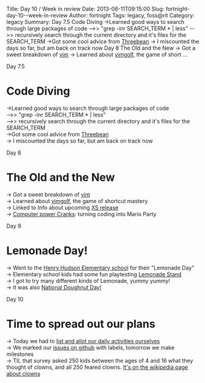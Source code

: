 Title: Day 10 / Week in review
Date: 2013-06-11T09:15:00
Slug: fortnight-day-10--week-in-review
Author: fortnight
Tags: legacy, foss@rit
Category: legacy
Summary: Day 7.5   Code Diving  ->Learned good ways to search through large packages of code   -->> "grep -inr SEARCH_TERM * | less"   -->> recursively search through the current directory and it's files for the SEARCH_TERM   ->Got some cool advice from [Threebean](http://threebean.org/blog/)   -> I miscounted the days so far, but am back on track now  Day 8   The Old and the New  -> Got a sweet breakdown of [vim](http://www.vim.org/)   -> Learned about [vimgolf](http://vimgolf.com/), the game of short ... 

Day 7.5

# Code Diving

->Learned good ways to search through large packages of code  
-->> "grep -inr SEARCH_TERM * | less"  
-->> recursively search through the current directory and it's files for the SEARCH_TERM  
->Got some cool advice from [Threebean](http://threebean.org/blog/)  
-> I miscounted the days so far, but am back on track now

Day 8

# The Old and the New

-> Got a sweet breakdown of [vim](http://www.vim.org/)  
-> Learned about [vimgolf](http://vimgolf.com/), the game of shortcut mastery  
-> Linked to Info about upcoming [XS release](http://wiki.laptop.org/go/User:Holt/XS_Community_Edition/0.4/Project_Specifications)  
-> [Computer power Cranks](http://farm3.staticflickr.com/2048/2193208070_8a6c3ce7a8_z.jpg?zz=1): turning coding into Mario Party 

Day 9

# Lemonade Day!

-> Went to the [Henry Hudson Elementary school](http://www.rcsdk12.org/Domain/1843) for their "Lemonade Day"  
-> Elementary school kids had some fun playtesting [Lemonade Stand](http://wiki.sugarlabs.org/go/Lemonade_Stand)  
-> I got to try many different kinds of Lemonade, yummy yummy!  
-> It was also [National Doughnut Day!](http://cdn.cstatic.net/images/gridfs/51b1ee9af92ea13be6025c2f/free-donuts.jpg)

Day 10

# Time to spread out our plans

-> Today we had to [list and allot our daily activities ourselves](http://kgi.org/sites/default/files/checklist.jpg)  
-> We marked our [issues on github](https://github.com/FOSSRIT/lemonade-stand/issues?direction=desc&milestone=2&sort=created&state=open) with labels, tomorrow we make milestones  
-> TIL that survey asked 250 kids between the ages of 4 and 16 what they thought of clowns, and all 250 feared clowns. [It's on the wikipedia page about clowns](http://en.wikipedia.org/wiki/Clown)

